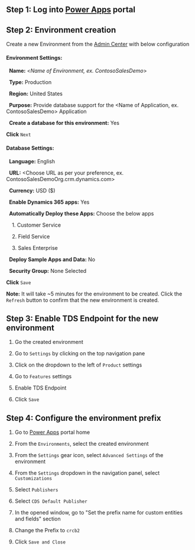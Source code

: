 ## Step 1: Log into [Power Apps](https://make.powerapps.com/) portal

## Step 2: Environment creation

Create a new Environment from the [Admin Center](https://admin.powerplatform.microsoft.com/) with below configuration

#### **Environment Settings:**

&nbsp;&nbsp;**Name:** <_Name of Environment, ex. ContosoSalesDemo_>

&nbsp;&nbsp;**Type:** Production

&nbsp;&nbsp;**Region:** United States

&nbsp;&nbsp;**Purpose:** Provide database support for the <Name of Application, ex. ContosoSalesDemo> Application

&nbsp;&nbsp;**Create a database for this environment:** Yes

**Click** `Next`

#### **Database Settings:**

&nbsp;&nbsp;**Language:** English

&nbsp;&nbsp;**URL:** <Choose URL as per your preference, ex. ContosoSalesDemoOrg.crm.dynamics.com>

&nbsp;&nbsp;**Currency:** USD ($)

&nbsp;&nbsp;**Enable Dynamics 365 apps:** Yes

&nbsp;&nbsp;**Automatically Deploy these Apps:** 
Choose the below apps

&nbsp;&nbsp;&nbsp;&nbsp;1. Customer Service

&nbsp;&nbsp;&nbsp;&nbsp;2. Field Service

&nbsp;&nbsp;&nbsp;&nbsp;3. Sales Enterprise

&nbsp;&nbsp;**Deploy Sample Apps and Data:** No

&nbsp;&nbsp;**Security Group:** None Selected

**Click** `Save`

**Note:** It will take ~5 minutes for the environment to be created. Click the `Refresh` button to confirm that the new environment is created.

## Step 3: Enable TDS Endpoint for the new environment

1. Go the created environment

2. Go to `Settings` by clicking on the top navigation pane

3. Click on the dropdown to the left of `Product` settings

4. Go to `Features` settings

5. Enable TDS Endpoint

6. Click `Save`

## Step 4: Configure the environment prefix

1. Go to [Power Apps](https://make.powerapps.com/) portal home

2. From the `Environments`, select the created environment

3. From the `Settings` gear icon, select `Advanced Settings` of the environment

4. From the `Settings` dropdown in the navigation panel, select `Customizations`

5. Select `Publishers`

6. Select `CDS Default Publisher`

7. In the opened window, go to "Set the prefix name for custom entities and fields" section

8. Change the Prefix to `crcb2`

9. Click `Save and Close`